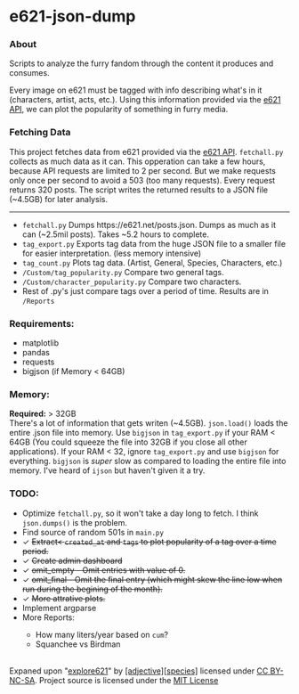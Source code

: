 # e621-json-dump
<h3><b>About</b></h3>
Scripts to analyze the furry fandom through the content it produces and consumes.<br>

Every image on e621 must be tagged with info describing what's in it (characters, artist, acts, etc.). Using this information provided via the <a href="https://e621.net/posts.json">e621 API</a>, we can plot the popularity of something in furry media.

<h3><b>Fetching Data</b></h3>
This project fetches data from e621 provided via the <a href="https://e621.net/posts.json">e621 API</a>. <code>fetchall.py</code> collects as much data as it can. This opperation can take a few hours, because API requests are limited to 2 per second. But we make requests only once per second to avoid a 503 (too many requests). Every request returns 320 posts. The script writes the returned results to a JSON file (~4.5GB) for later analysis.

<hr>
<ul>
  <li><code>fetchall.py</code> Dumps https://e621.net/posts.json. Dumps as much as it can (~2.5mil posts). Takes ~5.2 hours to complete.<br>

  <li><code>tag_export.py</code> Exports tag data from the huge JSON file to a smaller file for easier interpretation. (less memory intensive)<br></li>
  <li><code>tag_count.py</code> Plots tag data. (Artist, General, Species, Characters, etc.)<br></li>
  <li><code>/Custom/tag_popularity.py</code> Compare two general tags.<br></li>
  <li><code>/Custom/character_popularity.py</code> Compare two characters.<br></li>
  <li>Rest of .py's just compare tags over a period of time. Results are in <code>/Reports</code></li>
</ul>

<h3><b>Requirements:</b></h3>
<ul>
  <li>matplotlib</li>
  <li>pandas</li>
  <li>requests</li>
  <li>bigjson (if Memory < 64GB)</li>
</ul>

<h3><b>Memory:</b></h3>
<b>Required:</b> > 32GB<br>
There's a lot of information that gets writen (~4.5GB). <code>json.load()</code> loads the entire .json file into memory. Use <code>bigjson</code> in <code>tag_export.py</code> if your RAM < 64GB (You could squeeze the file into 32GB if you close all other applications). If your RAM < 32, ignore <code>tag_export.py</code> and use <code>bigjson</code> for everything. <code>bigjson</code> is <i>super</i> slow as compared to loading the entire file 
into memory. I've heard of <code>ijson</code> but haven't given it a try.

<h3><b>TODO:</b></h3>
<ul>
  <li>Optimize <code>fetchall.py</code>, so it won't take a day long to fetch. I think <code>json.dumps()</code> is the problem.</li>
  <li>Find source of random 501s in <code>main.py</code></li>
  <li>✓ <strike>Extract< <code>created_at</code> and <code>tags</code> to plot popularity of a tag over a time period.</strike></li>
  <li>✓ <strike>Create admin dashboard</strike></li>
  <li>✓ <strike>omit_empty - Omit entries with value of 0.</strike></li>
  <li>✓ <strike>omit_final - Omit the final entry (which might skew the line low when run during the begining of the month).</strike></li>
  <li>✓ <strike>More attrative plots.</strike></li>
  <li>Implement argparse</li>
  <li>More Reports:</li>
    <ul>
      <li>How many liters/year based on <code>cum</code>?</li>
      <li>Squanchee vs Birdman</li>
  </ul>
</ul>
<br>
Expaned upon "<a href="https://explore621.net">explore621</a>" by <a href="https://adjectivespecies.com/">[adjective][species]</a> licensed under <a href="https://creativecommons.org/licenses/by-nc-sa/4.0/">CC BY-NC-SA</a>. Project source is licensed under the <a href="https://github.com/E-Krabs/e621-json-dump/blob/main/LICENSE">MIT License</a>
